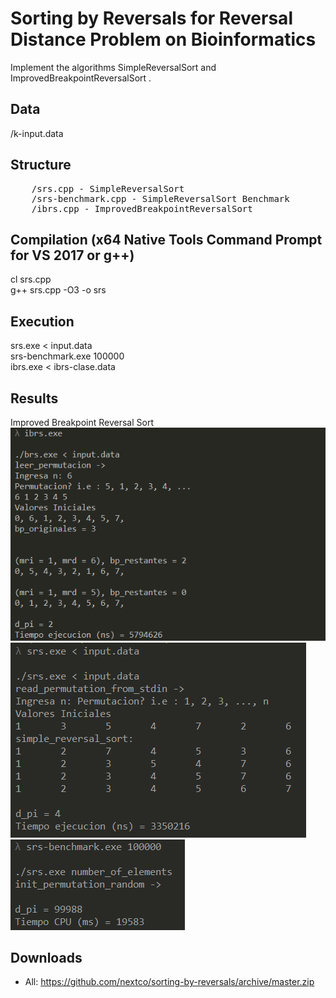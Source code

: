 # Sorting by Reversals for Reversal Distance Problem on Bioinformatics
Implement the algorithms SimpleReversalSort and ImprovedBreakpointReversalSort .

## Data
/k-input.data

## Structure
<pre>
	/srs.cpp - SimpleReversalSort
	/srs-benchmark.cpp - SimpleReversalSort Benchmark
	/ibrs.cpp - ImprovedBreakpointReversalSort
</pre>

## Compilation (x64 Native Tools Command Prompt for VS 2017 or g++)
cl srs.cpp <br/>
g++ srs.cpp -O3 -o srs

## Execution
srs.exe < input.data <br/>
srs-benchmark.exe 100000 <br/>
ibrs.exe < ibrs-clase.data

## Results
Improved Breakpoint Reversal Sort<br/>
![](img/ibrs.png)<br/>
![](img/srs.png)<br/>
![](img/srs-benchmark.png)


## Downloads
- All: https://github.com/nextco/sorting-by-reversals/archive/master.zip
